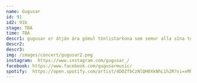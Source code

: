 ```yaml
---
name: Gugusar
id: 91
id2: 91b
stage: TBA
time: TBA
descr1: gugusar er átján ára gömul tónlistarkona sem semur alla sína tónlist sjálf í stúdíóinu sínu. Hún byrjaði að pródúsera sína eigin tónlist þegar hún var einungis fjórtán ára og hefur gert það síðan.
descr2:
descr3:
img: /images/concert/gugusar2.png
instagram:  https://www.instagram.com/gugusar_/
facebook: https://www.facebook.com/gugusarmusic/
spotify:  https://open.spotify.com/artist/4DOZfbCzNlQH0XkNhL1h2R?si=xMh959mzQASe7JAfPdARng
---
```

